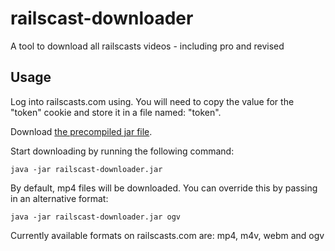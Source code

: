 # railscast-downloader

A tool to download all railscasts videos - including pro and revised

## Usage

Log into railscasts.com using. You will need to copy the value for the "token" cookie and store it in a file named: "token".

Download [the precompiled jar file](http://github.com/downloads/bayan/railscast-downloader/railscast-downloader.jar).

Start downloading by running the following command:

    java -jar railscast-downloader.jar

By default, mp4 files will be downloaded. You can override this by passing in an alternative format:

    java -jar railscast-downloader.jar ogv

Currently available formats on railscasts.com are: mp4, m4v, webm and ogv
